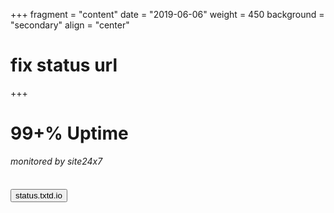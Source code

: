 +++
fragment = "content"
date = "2019-06-06"
weight = 450
background = "secondary"
align = "center"
# fix status url
+++

<div class="text-center">
<h1><span class="badge badge-light"><script type="text/javascript" src="https://www.site24x7.eu/app/website-uptime.html?v=MZOi88gTJkbtqzLI3TWRcC2saQ8GsNfsmq7OXOai19g="></script><noscript>99+%</noscript> Uptime</span>
<span class="badge"></h1><i>monitored by site24x7</i>

<br>
<br>

<h4><a href="https://status.txtd.io"><button class="btn btn-outline-light">status.txtd.io</button></a></h4>
</div>
